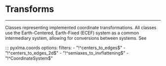 # Transforms
---
Classes representing implemented coordinate transformations. All classes use the Earth-Centered, Earth-Fixed (ECEF) system as a common intermediary system, allowing for conversions between systems. See 


::: pyxlma.coords
    options:
        filters: 
        - "!^centers_to_edges$"
        - "!^centers_to_edges_2d$"
        - "!^semiaxes_to_invflattening$"
        - "!^CoordinateSystem$"